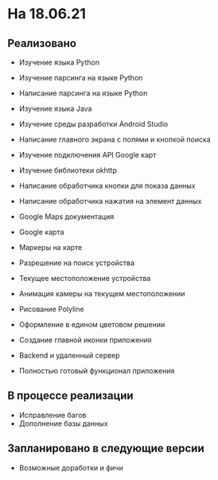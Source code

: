 **Нa 18.06.21**
==================
**Реализовано**
------------------------
* Изучение языка Python
* Изучение парсинга на языке Python
* Написание парсинга на языке Python


* Изучение языка Java
* Изучение среды разработки Android Studio
* Написание главного экрана с полями и кнопкой поиска
* Изучение подключения API Google карт
* Изучение библиотеки okhttp
* Написание обработчика кнопки для показа данных
* Написание обработчика нажатия на элемент данных
* Google Maps документация
* Google карта
* Маркеры на карте
* Разрешение на поиск устройства
* Текущее местоположение устройства
* Анимация камеры на текущем местоположении
* Рисование Polyline 

* Оформление в едином цветовом решении
* Создание главной иконки приложения

* Backend и удаленный сервер
* Полностью готовый функционал приложения

**В процессе реализации**
----------------------
* Исправление багов
* Дополнение базы данных

**Запланировано в следующие версии**
---------------------------------
* Возможные доработки и фичи

